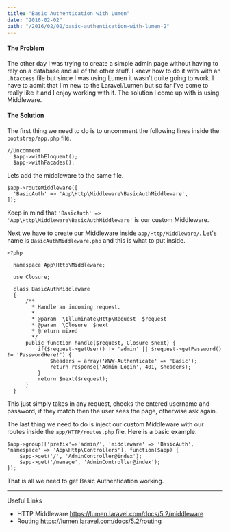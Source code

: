 ```yaml
---
title: "Basic Authentication with Lumen"
date: "2016-02-02"
path: "/2016/02/02/basic-authentication-with-lumen-2"
---
```


#### The Problem
The other day I was trying to create a simple admin page without having to rely on a database and all of the other stuff. I knew how to do it with with an `.htaccess` file but since I was using Lumen it wasn't quite going to work. I have to admit that I'm new to the Laravel/Lumen but so far I've come to really like it and I enjoy working with it. The solution I come up with is using Middleware.

#### The Solution

The first thing we need to do is to uncomment the following lines inside the `bootstrap/app.php` file. 

```
//Uncomment
  $app->withEloquent();
  $app->withFacades();
```

Lets add the middleware to the same file. 

```
$app->routeMiddleware([
  'BasicAuth' => 'App\Http\Middleware\BasicAuthMiddleware',
]);
```

Keep in mind that `'BasicAuth' => 'App\Http\Middleware\BasicAuthMiddleware'` is our custom Middleware.

Next we have to create our Middleware inside `app/Http/Middleware/`. Let's name is `BasicAuthMiddleware.php` and this is what to put inside. 
```
<?php

  namespace App\Http\Middleware;

  use Closure;

  class BasicAuthMiddleware
  {
      /**
        * Handle an incoming request.
        *
        * @param  \Illuminate\Http\Request  $request
        * @param  \Closure  $next
        * @return mixed
        */
      public function handle($request, Closure $next) {
          if($request->getUser() != 'admin' || $request->getPassword() != 'PasswordHere!') {
              $headers = array('WWW-Authenticate' => 'Basic');
              return response('Admin Login', 401, $headers);
          }
          return $next($request);
      }
  }
```

This just simply takes in any request, checks the entered username and password, if they match then the user sees the page, otherwise ask again. 

The last thing we need to do is inject our custom Middleware with our routes inside the `app/HTTP/routes.php` file. Here is a basic example. 

```
$app->group(['prefix'=>'admin/', 'middleware' => 'BasicAuth', 'namespace' => 'App\Http\Controllers'], function($app) {
    $app->get('/', 'AdminController@index');
    $app->get('/manage', 'AdminController@index');
});
```

That is all we need to get Basic Authentication working. 

------

Useful Links

- HTTP Middleware https://lumen.laravel.com/docs/5.2/middleware
- Routing https://lumen.laravel.com/docs/5.2/routing


  
        